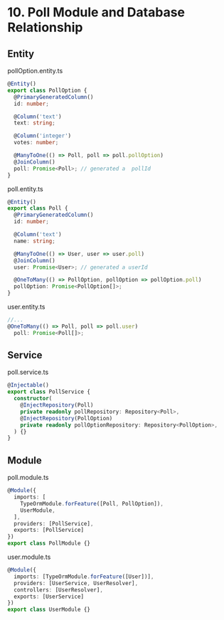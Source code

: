 # 10. Poll Module and Database Relationship
## Entity
pollOption.entity.ts
```typescript
@Entity()
export class PollOption {
  @PrimaryGeneratedColumn()
  id: number;

  @Column('text')
  text: string;

  @Column('integer')
  votes: number;

  @ManyToOne(() => Poll, poll => poll.pollOption)
  @JoinColumn()
  poll: Promise<Poll>; // generated a  pollId
}
```

poll.entity.ts
```typescript
@Entity()
export class Poll {
  @PrimaryGeneratedColumn()
  id: number;

  @Column('text')
  name: string;

  @ManyToOne(() => User, user => user.poll)
  @JoinColumn()
  user: Promise<User>; // generated a userId

  @OneToMany(() => PollOption, pollOption => pollOption.poll)
  pollOption: Promise<PollOption[]>;
}
```

user.entity.ts

```typescript
//...
@OneToMany(() => Poll, poll => poll.user)
  poll: Promise<Poll[]>;
```

## Service

poll.service.ts

```typescript
@Injectable()
export class PollService {
  constructor(
    @InjectRepository(Poll)
    private readonly pollRepository: Repository<Poll>,
    @InjectRepository(PollOption)
    private readonly pollOptionRepository: Repository<PollOption>,
  ) {}
}
```



## Module
poll.module.ts
```typescript
@Module({
  imports: [
    TypeOrmModule.forFeature([Poll, PollOption]),
    UserModule,
  ],
  providers: [PollService],
  exports: [PollService]
})
export class PollModule {}
```

user.module.ts
```typescript
@Module({
  imports: [TypeOrmModule.forFeature([User])],
  providers: [UserService, UserResolver],
  controllers: [UserResolver],
  exports: [UserService]
})
export class UserModule {}
```




